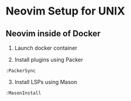 # Neovim Setup for UNIX

## Neovim inside of Docker

1. Launch docker container

2. Install plugins using Packer

```
:PackerSync
```

3. Install LSPs using Mason

```
:MasonInstall
```

